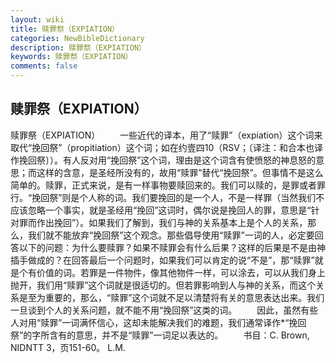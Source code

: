 ```yaml
---
layout: wiki
title: 赎罪祭（EXPIATION）
categories: NewBibleDictionary
description: 赎罪祭（EXPIATION）
keywords: 赎罪祭（EXPIATION）
comments: false
---
```


## 赎罪祭（EXPIATION）



赎罪祭（EXPIATION）
　　一些近代的译本，用了“赎罪”（expiation）这个词来取代“挽回祭”（propitiation）这个词；如在约壹四10（RSV；〔译注：和合本也译作挽回祭〕）。有人反对用“挽回祭”这个词，理由是这个词含有使愤怒的神息怒的意思；而这样的含意，是圣经所没有的，故用“赎罪”替代“挽回祭”。但事情不是这么简单的。赎罪，正式来说，是有一样事物要赎回来的。我们可以赎的，是罪或者罪行。“挽回祭”则是个人称的词。我们要挽回的是一个人，不是一样罪（当然我们不应该忽略一个事实，就是圣经用“挽回”这词时，偶尔说是挽回人的罪，意思是“针对罪而作出挽回”）。如果我们了解到，我们与神的关系基本上是个人的关系，那么，我们就不能放弃“挽回祭”这个观念。那些倡导使用“赎罪”一词的人，必定要回答以下的问题：为什么要赎罪？如果不赎罪会有什么后果？这样的后果是不是由神插手做成的？在回答最后一个问题时，如果我们可以肯定的说“不是”，那“赎罪”就是个有价值的词。若罪是一件物件，像其他物件一样，可以涂去，可以从我们身上抛开，我们用“赎罪”这个词就是很适切的。但若罪影响到人与神的关系，而这个关系是至为重要的，那么，“赎罪”这个词就不足以清楚将有关的意思表达出来。我们一旦谈到个人的关系问题，就不能不用“挽回祭”这类的词。
　　因此，虽然有些人对用“赎罪”一词满怀信心，这却未能解决我们的难题，我们通常译作*“挽回祭”的字所含有的意思，并不是“赎罪”一词足以表达的。
　　书目：C. Brown, NIDNTT 3，页151-60。
L.M.





